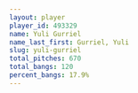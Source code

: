 ```yaml
---
layout: player
player_id: 493329
name: Yuli Gurriel
name_last_first: Gurriel, Yuli
slug: yuli-gurriel
total_pitches: 670
total_bangs: 120
percent_bangs: 17.9%
---
```

